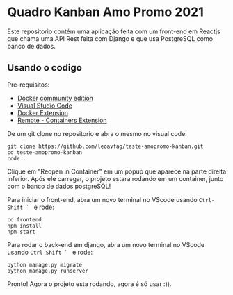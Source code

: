 # Quadro Kanban Amo Promo 2021

Este repositorio contém uma aplicação feita com um front-end em Reactjs
que chama uma API Rest feita com Django e que usa PostgreSQL como banco de dados.
 
## Usando o codigo

Pre-requisitos:
- [Docker community edition](https://docs.docker.com/install/)
- [Visual Studio Code](https://code.visualstudio.com/)
- [Docker Extension](https://marketplace.visualstudio.com/items?itemName=ms-azuretools.vscode-docker)
- [Remote - Containers Extension](https://marketplace.visualstudio.com/items?itemName=ms-vscode-remote.remote-containers)

De um git clone no repositorio e abra o mesmo no visual code:
```
git clone https://github.com/leoavfag/teste-amopromo-kanban.git
cd teste-amopromo-kanban
code .
```

Clique em "Reopen in Container" em um popup que aparece na parte direita inferior. Após ele carregar, o projeto estara rodando em um container, junto com o banco de dados postgreSQL!

Para iniciar o front-end, abra um novo terminal no VScode usando ``` Ctrl-Shift-`  ``` e rode:
```
cd frontend
npm install
npm start
```

Para rodar o back-end em django, abra um novo terminal no VScode usando ``` Ctrl-Shift-`  ``` e rode:
```
python manage.py migrate
python manage.py runserver
```

Pronto! Agora o projeto esta rodando, agora é só usar :)).